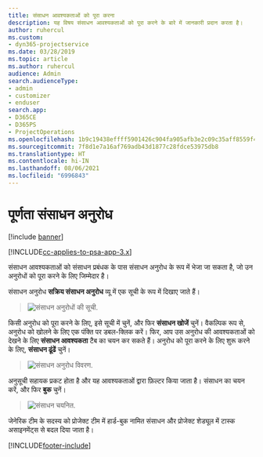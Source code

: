 ```yaml
---
title: संसाधन आवश्यकताओं को पूरा करना
description: यह विषय संसाधन आवश्यकताओं को पूरा करने के बारे में जानकारी प्रदान करता है।
author: ruhercul
ms.custom:
- dyn365-projectservice
ms.date: 03/28/2019
ms.topic: article
ms.author: ruhercul
audience: Admin
search.audienceType:
- admin
- customizer
- enduser
search.app:
- D365CE
- D365PS
- ProjectOperations
ms.openlocfilehash: 1b9c19438effff5901426c904fa905afb3e2c09c35aff8559f491c06401806e0
ms.sourcegitcommit: 7f8d1e7a16af769adb43d1877c28fdce53975db8
ms.translationtype: HT
ms.contentlocale: hi-IN
ms.lasthandoff: 08/06/2021
ms.locfileid: "6996843"
---
```

# <a name="fulfilling-resource-requests"></a>पूर्णता संसाधन अनुरोध

[!include [banner](../includes/psa-now-project-operations.md)]

[!INCLUDE[cc-applies-to-psa-app-3.x](../includes/cc-applies-to-psa-app-3x.md)]

संसाधन आवश्यकताओं को संसाधन प्रबंधक के पास संसाधन अनुरोध के रूप में भेजा जा सकता है, जो उन अनुरोधों को पूरा करने के लिए जिम्मेदार है।

संसाधन अनुरोध **सक्रिय संसाधन अनुरोध** व्यू में एक सूची के रूप में दिखाए जाते हैं।

> ![संसाधन अनुरोधों की सूची.](media/Resource-Management-image59.png)

किसी अनुरोध को पूरा करने के लिए, इसे सूची में चुनें, और फिर **संसाधन खोजें** चुनें। वैकल्पिक रूप से, अनुरोध को खोलने के लिए एक पंक्ति पर डबल-क्लिक करें। फिर, आप उस अनुरोध की आवश्यकताओं को देखने के लिए **संसाधन आवश्यकता** टैब का चयन कर सकते हैं। अनुरोध को पूरा करने के लिए शुरू करने के लिए, **संसाधन ढूंढें** चुनें।

> ![संसाधन अनुरोध विवरण.](media/Resource-Management-image60.png)

अनुसूची सहायक प्रकट होता है और यह आवश्यकताओं द्वारा फ़िल्टर किया जाता है। संसाधन का चयन करें, और फिर **बुक** चुनें।

> ![संसाधन चयनित.](media/Resource-Management-image61.png)

जेनेरिक टीम के सदस्य को प्रोजेक्ट टीम में हार्ड-बुक नामित संसाधन और प्रोजेक्ट शेड्यूल में टास्क असाइनमेंट्स से बदल दिया जाता है।


[!INCLUDE[footer-include](../includes/footer-banner.md)]